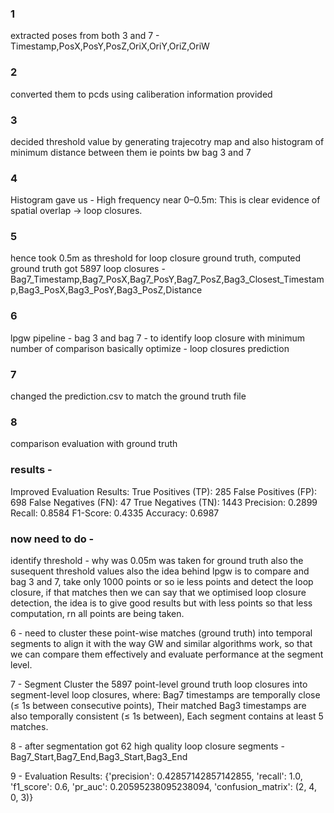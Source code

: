 

### 1
extracted poses from both 3 and 7 - Timestamp,PosX,PosY,PosZ,OriX,OriY,OriZ,OriW

### 2
converted them to pcds using caliberation information provided 

### 3
decided threshold value by generating trajecotry map and also histogram of minimum distance between them ie points bw bag 3 and 7

### 4
Histogram gave us  - High frequency near 0–0.5m: This is clear evidence of spatial overlap → loop closures.

### 5 
hence took 0.5m as threshold for loop closure ground truth, computed ground truth got 5897 loop closures - Bag7_Timestamp,Bag7_PosX,Bag7_PosY,Bag7_PosZ,Bag3_Closest_Timestamp,Bag3_PosX,Bag3_PosY,Bag3_PosZ,Distance

### 6 
lpgw pipeline - bag 3 and bag 7 - to identify loop closure with minimum number of comparison basically optimize - loop closures prediction 

### 7 
changed the prediction.csv to match the ground truth file 

### 8 
comparison evaluation with ground truth 


### results - 

Improved Evaluation Results:
True Positives (TP): 285
False Positives (FP): 698
False Negatives (FN): 47
True Negatives (TN): 1443
Precision: 0.2899
Recall: 0.8584
F1-Score: 0.4335
Accuracy: 0.6987

###  now need to do - 
identify threshold - why was 0.05m was taken for ground truth also the susequent threshold values
also the idea behind lpgw is to compare and bag 3 and 7, take only 1000 points or so ie less points and detect the loop closure, if that matches
then we can say that we optimised  loop closure detection, the idea is to give good results but with less points so that less computation, rn all points are being taken.





















6 - need to cluster these point-wise matches (ground truth) into temporal segments to align it with the way GW and similar algorithms work, so that we can compare them effectively and evaluate performance at the segment level.

7 - Segment 
Cluster the 5897 point-level ground truth loop closures into segment-level loop closures, where: Bag7 timestamps are temporally close (≤ 1s between consecutive points),
Their matched Bag3 timestamps are also temporally consistent (≤ 1s between),
Each segment contains at least 5 matches.


8 -  after segmentation got 62 high quality loop closure segments - Bag7_Start,Bag7_End,Bag3_Start,Bag3_End

9 -
Evaluation Results: {'precision': 0.42857142857142855, 'recall': 1.0, 'f1_score': 0.6, 'pr_auc': 0.20595238095238094, 'confusion_matrix': (2, 4, 0, 3)}
